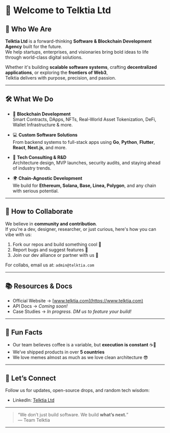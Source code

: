 # 👋 Welcome to Telktia Ltd

## 🚀 Who We Are

**Telktia Ltd** is a forward-thinking **Software & Blockchain Development Agency** built for the future.  
We help startups, enterprises, and visionaries bring bold ideas to life through world-class digital solutions.

Whether it's building **scalable software systems**, crafting **decentralized applications**, or exploring the **frontiers of Web3**,  
Telktia delivers with purpose, precision, and passion.

---

## 🛠️ What We Do

- 🔗 **Blockchain Development**  
  Smart Contracts, DApps, NFTs, Real-World Asset Tokenization, DeFi, Wallet Infrastructure & more.

- 💻 **Custom Software Solutions**  
  From backend systems to full-stack apps using **Go**, **Python**, **Flutter**, **React**, **Next.js**, and more.

- 🧠 **Tech Consulting & R&D**  
  Architecture design, MVP launches, security audits, and staying ahead of industry trends.

- 🌍 **Chain-Agnostic Development**  
  We build for **Ethereum, Solana, Base, Linea, Polygon**, and any chain with serious potential.

---

## 🌈 How to Collaborate

We believe in **community and contribution**.  
If you're a dev, designer, researcher, or just curious, here's how you can vibe with us:

1. Fork our repos and build something cool 🔧  
2. Report bugs and suggest features 💬  
3. Join our dev alliance or partner with us 🤝

For collabs, email us at: `admin@telktia.com`

---

## 📚 Resources & Docs

- Official Website → [www.telktia.com](https://www.telktia.com)
- API Docs → _Coming soon!_
- Case Studies → _In progress. DM us to feature your build!_

---

## 🎉 Fun Facts

- Our team believes coffee is a variable, but **execution is constant** ☕🚀  
- We’ve shipped products in over **5 countries**  
- We love memes almost as much as we love clean architecture 😎

---

## 💬 Let’s Connect

Follow us for updates, open-source drops, and random tech wisdom:

- LinkedIn: [Telktia Ltd](https://www.linkedin.com/company/telktia-ltd)

---

> “We don’t just build software. We build **what’s next.**”  
> — Team Telktia

---

